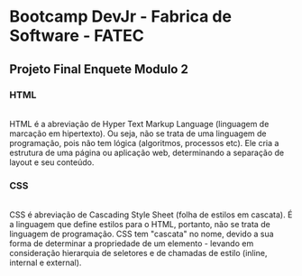 # Bootcamp DevJr - Fabrica de Software - FATEC
## Projeto Final Enquete Modulo 2


### HTML
<br>HTML é a abreviação de Hyper Text Markup Language (linguagem de marcação em hipertexto). Ou seja, não se trata de uma linguagem de programação, pois não tem lógica (algoritmos, processos etc). Ele cria a estrutura de uma página ou aplicação web, determinando a separação de layout e seu conteúdo.

### CSS
<br>CSS é abreviação de Cascading Style Sheet (folha de estilos em cascata). É a linguagem que define estilos para o HTML, portanto, não se trata de linguagem de programação. CSS tem "cascata" no nome, devido a sua forma de determinar a propriedade de um elemento - levando em consideração hierarquia de seletores e de chamadas de estilo (inline, internal e external).
